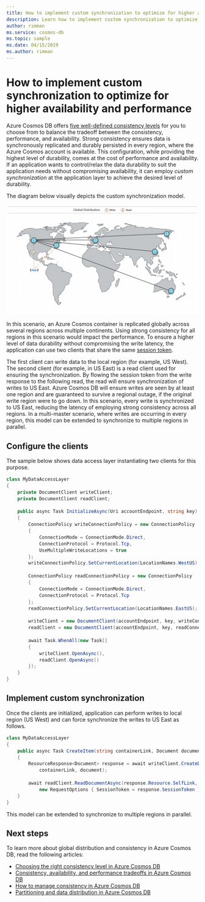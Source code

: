 ```yaml
---
title: How to implement custom synchronization to optimize for higher availability and performance in Azure Cosmos DB
description: Learn how to implement custom synchronization to optimize for higher availability and performance in Azure Cosmos DB
author: rimman
ms.service: cosmos-db
ms.topic: sample
ms.date: 04/15/2019
ms.author: rimman
---
```


# How to implement custom synchronization to optimize for higher availability and performance

Azure Cosmos DB offers [five well-defined consistency levels](consistency-levels.md) for you to choose from to balance the tradeoff between the consistency, performance, and availability. Strong consistency ensures data is synchronously replicated and durably persisted in every region, where the Azure Cosmos account is available. This configuration, while providing the highest level of durability, comes at the cost of performance and availability. If an application wants to control/relax the data durability to suit the application needs without compromising availability, it can employ *custom synchronization* at the application layer to achieve the desired level of durability.

The diagram below visually depicts the custom synchronization model.

![Custom Synchronization](./media/how-to-custom-synchronization/custom-synchronization.png)

In this scenario, an Azure Cosmos container is replicated globally across several regions across multiple continents. Using strong consistency for all regions in this scenario would impact the performance. To ensure a higher level of data durability without compromising the write latency, the application can use two clients that share the same [session token](how-to-manage-consistency.md#utilize-session-tokens).

The first client can write data to the local region (for example, US West). The second client (for example, in US East) is a read client used for ensuring the synchronization. By flowing the session token from the write response to the following read, the read will ensure synchronization of writes to US East. Azure Cosmos DB will ensure writes are seen by at least one region and are guaranteed to survive a regional outage, if the original write region were to go down. In this scenario, every write is synchronized to US East, reducing the latency of employing strong consistency across all regions. In a multi-master scenario, where writes are occurring in every region, this model can be extended to synchronize to multiple regions in parallel.

## Configure the clients

The sample below shows data access layer instantiating two clients for this purpose.

```csharp
class MyDataAccessLayer
{
    private DocumentClient writeClient;
    private DocumentClient readClient;

    public async Task InitializeAsync(Uri accountEndpoint, string key)
    {
        ConnectionPolicy writeConnectionPolicy = new ConnectionPolicy
        {
            ConnectionMode = ConnectionMode.Direct,
            ConnectionProtocol = Protocol.Tcp,
            UseMultipleWriteLocations = true
        };
        writeConnectionPolicy.SetCurrentLocation(LocationNames.WestUS);

        ConnectionPolicy readConnectionPolicy = new ConnectionPolicy
        {
            ConnectionMode = ConnectionMode.Direct,
            ConnectionProtocol = Protocol.Tcp
        };
        readConnectionPolicy.SetCurrentLocation(LocationNames.EastUS);

        writeClient = new DocumentClient(accountEndpoint, key, writeConnectionPolicy);
        readClient = new DocumentClient(accountEndpoint, key, readConnectionPolicy, ConsistencyLevel.Session);

        await Task.WhenAll(new Task[]
        {
            writeClient.OpenAsync(),
            readClient.OpenAsync()
        });
    }
}
```

## Implement custom synchronization

Once the clients are initialized, application can perform writes to local region (US West) and can force synchronize the writes to US East as follows.

```csharp
class MyDataAccessLayer
{
    public async Task CreateItem(string containerLink, Document document)
    {
        ResourceResponse<Document> response = await writeClient.CreateDocumentAsync(
            containerLink, document);

        await readClient.ReadDocumentAsync(response.Resource.SelfLink,
            new RequestOptions { SessionToken = response.SessionToken });
    }
}
```

This model can be extended to synchronize to multiple regions in parallel.

## Next steps

To learn more about global distribution and consistency in Azure Cosmos DB, read the following articles:

* [Choosing the right consistency level in Azure Cosmos DB](consistency-levels-choosing.md)
* [Consistency, availability, and performance tradeoffs in Azure Cosmos DB](consistency-levels-tradeoffs.md)
* [How to manage consistency in Azure Cosmos DB](how-to-manage-consistency.md)
* [Partitioning and data distribution in Azure Cosmos DB](partition-data.md)
